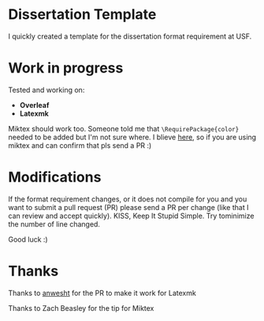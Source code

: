 # Dissertation Template

I quickly created a template for the dissertation format requirement at USF.

# Work in progress

Tested and working on:
- **Overleaf**
- **Latexmk**

Miktex should work too. Someone told me that `\RequirePackage{color}` needed to be added but I'm not sure where. I blieve [here](https://github.com/jailby/dissertation_template/blob/master/Latex/usfmanus.cls#L8), so if you are using miktex and can confirm that pls send a PR :)

# Modifications

If the format requirement changes, or it does not compile for you and you want to submit a pull request (PR) please send a PR per change (like that I can review and accept quickly). KISS, Keep It Stupid Simple. Try tominimize the number of line changed.

Good luck :)

# Thanks

Thanks to [anwesht](https://github.com/anwesht/) for the PR to make it work for Latexmk

Thanks to Zach Beasley for the tip for Miktex
